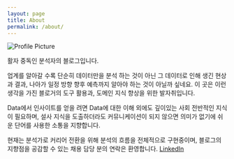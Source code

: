 ```yaml
---
layout: page
title: About
permalink: /about/
---
```


<img src="{{ site.baseurl }}/assets/profile-placeholder.jpg" title="Profile Picture" class="profile">

활자 중독인 분석자의 블로그입니다.

업계를 알아갈 수록 단순히 데이터만을 분석 하는 것이 아닌 그 데이터로 인해 생긴 현상과 결과, 나아가 일정 방향 향후 예측까지 알아야 하는 것이 아닐까 싶네요.
이 곳은 이런 생각을 가진 블로거의 도구 활용과, 도메인 지식 향상을 위한 발자취입니다. 

Data에서 인사이트를 얻을 려면 Data에 대한 이해 외에도 깊이있는 사회 전반적인 지식이 필요하며, 설사 지식을 도출하더라도 커뮤니케이션이 되지 않으면 의미가 없기에 쉬운 단어를 사용한 소통을 지향합니다. 

현재는 분석가로 커리어 전환을 위해 분석의 흐름을 전체적으로 구현중이며, 블로그의 지향점을 공감할 수 있는 채용 담당 분의 연락은 환영합니다. [LinkedIn](https://www.linkedin.com/in/gwangho-yi-70829a184)

[CreedMaestro]: https://github.com/CreedMaestro/CreedMaestro.github.io
[bencentra]: http://bencentra.com
[LinkedIn]: https://github.com/jekyll/jekyll
